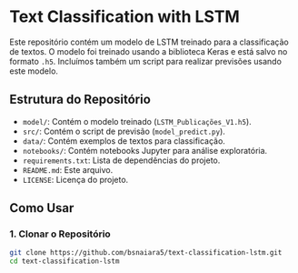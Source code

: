 # Text Classification with LSTM

Este repositório contém um modelo de LSTM treinado para a classificação de textos. O modelo foi treinado usando a biblioteca Keras e está salvo no formato `.h5`. Incluímos também um script para realizar previsões usando este modelo.

## Estrutura do Repositório

- `model/`: Contém o modelo treinado (`LSTM_Publicações_V1.h5`).
- `src/`: Contém o script de previsão (`model_predict.py`).
- `data/`: Contém exemplos de textos para classificação.
- `notebooks/`: Contém notebooks Jupyter para análise exploratória.
- `requirements.txt`: Lista de dependências do projeto.
- `README.md`: Este arquivo.
- `LICENSE`: Licença do projeto.

## Como Usar

### 1. Clonar o Repositório

```bash
git clone https://github.com/bsnaiara5/text-classification-lstm.git
cd text-classification-lstm
